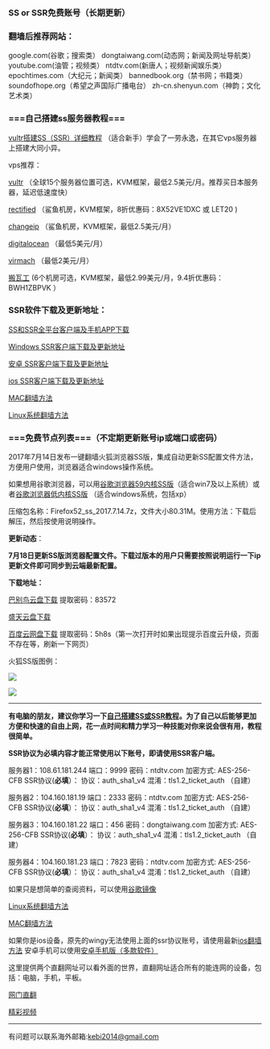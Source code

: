 ### SS or SSR免费账号（长期更新）

### 翻墙后推荐网站：

google.com(谷歌；搜索类） dongtaiwang.com(动态网；新闻及网址导航类）  youtube.com(油管；视频类）  ntdtv.com(新唐人；视频新闻娱乐类）    epochtimes.com（大纪元；新闻类）   bannedbook.org（禁书网；书籍类）   soundofhope.org（希望之声国际广播电台）
    zh-cn.shenyun.com（神韵；文化艺术类）



### ===自己搭建ss服务器教程===

[vultr搭建SS（SSR）详细教程](https://github.com/Alvin9999/new-pac/wiki/%E8%87%AA%E5%BB%BAss%E6%9C%8D%E5%8A%A1%E5%99%A8%E6%95%99%E7%A8%8B) （适合新手）学会了一劳永逸，在其它vps服务器上搭建大同小异。

vps推荐：

[vultr](http://www.vultr.com/?ref=7048874) （全球15个服务器位置可选，KVM框架，最低2.5美元/月。推荐买日本服务器，延迟低速度快） 

[rectified](https://secure.rectified.net/cart.php) （鲨鱼机房，KVM框架，8折优惠码：8X52VE1DXC 或 LET20 )  

[changeip](https://www.changeip.com/accounts/cart.php?gid=9) （鲨鱼机房，KVM框架，最低2.5美元/月）

[digitalocean](https://www.digitalocean.com/) （最低5美元/月）

[virmach](https://billing.virmach.com/cart.php?gid=18) （最低2美元/月）

[搬瓦工](https://bwh1.net/cart.php?a=confproduct&i=1) (6个机房可选，KVM框架，最低2.99美元/月，9.4折优惠码：BWH1ZBPVK ）

### SSR软件下载及更新地址：

[SS和SSR全平台客户端及手机APP下载](https://lai.yuweining.cn/archives/173)   

[Windows SSR客户端下载及更新地址](https://github.com/shadowsocksr/shadowsocksr-csharp/releases) 

[安卓 SSR客户端下载及更新地址](https://github.com/shadowsocksr-backup/shadowsocksr-android/releases) 

[ios SSR客户端下载及更新地址](https://github.com/Alvin9999/new-pac/wiki/%E8%8B%B9%E6%9E%9C%E6%89%8B%E6%9C%BA%E7%BF%BB%E5%A2%99%E8%BD%AF%E4%BB%B6) 

[MAC翻墙方法](https://github.com/Alvin9999/new-pac/wiki/%E8%8B%B9%E6%9E%9C%E7%94%B5%E8%84%91MAC%E7%BF%BB%E5%A2%99%E8%BD%AF%E4%BB%B6) 

[Linux系统翻墙方法](https://github.com/Alvin9999/new-pac/wiki/Linux%E7%B3%BB%E7%BB%9F%E7%BF%BB%E5%A2%99%E6%96%B9%E6%B3%95)

### ===免费节点列表===（不定期更新账号ip或端口或密码）

2017年7月14日发布一键翻墙火狐浏览器SS版，集成自动更新SS配置文件方法，方便用户使用，浏览器适合windows操作系统。

如果想用谷歌浏览器，可以用[谷歌浏览器59内核SS版](https://github.com/Alvin9999/new-pac/wiki/%E9%AB%98%E5%86%85%E6%A0%B8%E7%89%88)（适合win7及以上系统）或者[谷歌浏览器低内核SS版](https://github.com/Alvin9999/new-pac/wiki/SS%E7%89%88) （适合windows系统，包括xp）


压缩包名称：Firefox52_ss_2017.7.14.7z，文件大小80.31M。使用方法：下载后解压，然后按使用说明操作。

**更新动态**：

**7月18日更新SS版浏览器配置文件。下载过版本的用户只需要按照说明运行一下ip更新文件即可同步到云端最新配置。**


**下载地址：**

[巴别鸟云盘下载](http://www.babel.cc/share.do?s=1785053810418722) 提取密码：83572

[盛天云盘下载](http://pan.stnts.com/s/FFBJUzf)

[百度云网盘下载](http://pan.baidu.com/s/1bpGlM4B) 提取密码：5h8s（第一次打开时如果出现提示百度云升级，页面不存在等，刷新一下网页）

火狐SS版图例：

![](https://raw.githubusercontent.com/Alvin9999/pac2/master/ss002.png)

![](https://raw.githubusercontent.com/Alvin9999/pac2/master/ss001.PNG)


***

**有电脑的朋友，建议你学习一下[自己搭建SS或SSR教程](https://github.com/Alvin9999/new-pac/wiki/%E8%87%AA%E5%BB%BAss%E6%9C%8D%E5%8A%A1%E5%99%A8%E6%95%99%E7%A8%8B)。为了自己以后能够更加方便和快速的自由上网，花一点时间和精力学习一种技能对你来说会很有用，教程很简单。**

**SSR协议为必填内容才能正常使用以下账号，即请使用SSR客户端。**

服务器1：108.61.181.244 端口：9999  密码：ntdtv.com  加密方式: AES-256-CFB  SSR协议(**必填**）： 协议：auth_sha1_v4   混淆：tls1.2_ticket_auth （自建）

服务器2：104.160.181.19 端口：2333  密码：ntdtv.com  加密方式: AES-256-CFB  SSR协议(**必填**）： 协议：auth_sha1_v4   混淆：tls1.2_ticket_auth （自建）

服务器3：104.160.181.22 端口：456  密码：dongtaiwang.com  加密方式: AES-256-CFB  SSR协议(**必填**）： 协议：auth_sha1_v4   混淆：tls1.2_ticket_auth （自建）

服务器4：104.160.181.23 端口：7823  密码：ntdtv.com  加密方式: AES-256-CFB  SSR协议(**必填**）： 协议：auth_sha1_v4   混淆：tls1.2_ticket_auth （自建）

如果只是想简单的查阅资料，可以使用[谷歌镜像](https://github.com/Alvin9999/new-pac/wiki/%E8%B0%B7%E6%AD%8C%E9%95%9C%E5%83%8F)

[Linux系统翻墙方法](https://github.com/Alvin9999/new-pac/wiki/Linux%E7%B3%BB%E7%BB%9F%E7%BF%BB%E5%A2%99%E6%96%B9%E6%B3%95)

[MAC翻墙方法](https://github.com/Alvin9999/new-pac/wiki/%E8%8B%B9%E6%9E%9C%E7%94%B5%E8%84%91MAC%E7%BF%BB%E5%A2%99%E8%BD%AF%E4%BB%B6) 

如果你是ios设备，原先的wingy无法使用上面的ssr协议账号，请使用最新[ios翻墙方法](https://github.com/Alvin9999/new-pac/wiki/%E8%8B%B9%E6%9E%9C%E6%89%8B%E6%9C%BA%E7%BF%BB%E5%A2%99%E8%BD%AF%E4%BB%B6)  安卓手机可以使用[安卓手机版（多款软件）](https://github.com/Alvin9999/new-pac/wiki/%E5%AE%89%E5%8D%93%E6%89%8B%E6%9C%BA%E7%89%88)

这里提供两个直翻网址可以看外面的世界，直翻网址适合所有的能连网的设备，包括：电脑，手机，平板。

[网门直翻](https://github.com/ogate/ogate/blob/master/README.md) 

[精彩视频](https://s3.amazonaws.com/ogate/oGate.htm?from=oGate)
 
***

有问题可以联系海外邮箱:kebi2014@gmail.com 